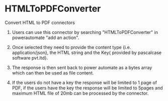 # HTMLToPDFConverter
Convert HTML to PDF connectors

1. Users can use this connector by searching "HTMLToPDFConverter" in powerautomate "add an action".

2. Once selected they need to provide the content type {i.e. application/json}, the HTML string and the Key{ provided by pascalcase software pvt.ltd}.

3. The response is then sent back to power automate as a bytes array which can then be used as file content.

4. If the users do not have a key the response will be limited to 1 page of PDF, if the users have the key the response will be limited to 5pages and maximum HTML file of 20mb can be processed by the connector.
